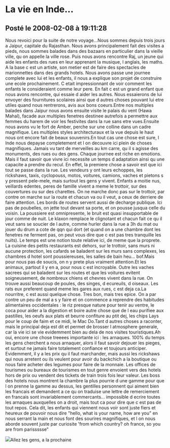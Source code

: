 # La vie en Inde...
## Posté le 2008-02-08 à 19:11:28

Nous revoici pour la suite de notre voyage...Nous sommes depuis trois jours a Jaipur, capitale du Rajasthan. Nous avons principalement fait des visites a pieds, nous sommes balades dans des bazaars en particulier dans la vieille ville, qu on appelle la ville rose. Puis nous avons rencontre Raj, un jeune qui aide les enfants des rues en leur apprenant la musique, l anglais, les maths. A la base c est un artiste, son metier est de faire des spectacles de marionnettes dans des grands hotels. Nous avons passe une journee complete avec lui et les enfants, il nous a explique son projet de construire une ecole prochainement. C etait impressionnant de voir comment les enfants le consideraient comme leur pere. En fait c est un grand enfant que nous avons rencontre, qui essaie d aider les autres. Nous essaierons de lui envoyer des fournitures scolaires ainsi que d autres choses pouvant lui etre utiles quand nous rentrerons, avis aux bons coeurs.Entre nos multiples balades dans Jaipur nous avons ensuite visite le palais du vent (Hawa Mahal), facade aux multiples fenetres destinee autrefois a permettre aux femmes du harem de voir les festivites dans la rue sans etre vues.Ensuite nous avons vu le fort de Amber, perche sur une colline dans un cadre magnifique. Les multiples styles architecturaux et la vue depuis le haut nous ont encore fait de beaux souvenirs.En tout cas une chose est sure, l Inde nous depayse completement et l on decouvre ici plein de choses magnifiques. Jamais vu tant de merveilles au km carre, qu il s agisse des monuments, des rues ou des gens. Chaque journee est riche en emotions. Mais il faut savoir que vivre ici necessite un temps d adaptation ainsi qu une capacite a prendre du recul. En effet, la premiere chose a savoir est que ici tout se passe dans la rue. Les vendeurs y ont leurs echoppes, les rickshaws, taxis, cyclopouss, motos, voitures, camions, vaches et pietons s y pressent pele-mele, mais surtout les gens y vivent. Enfants a moitie nus, veillards edentes, peres de famille vivent a meme le trottoir, sur des couvertures ou sur des charettes. On ne marche donc pas sur le trottoir, par contre on marche sur la route et chacun va ou il veut, a ceux de derriere de faire attention. Les bords de routes servent aussi de decharge publique. Ici pas de poubelles, on jette tout devant sa porte, et on pousse jusqua celle du voisin. La poussiere est omnipresente, le bruit est quasi insupportable de jour comme de nuit. Le klaxon remplace le clignotant et chacun fait ce qu il veut sans se soucier de l autre, comme hurler dans la rue a 3h du mat ou jouer du drum a cote de qqn qui dort (et quand on a une chambre dont les fenetres ne ferment pas, on peut vous dire que c est pas tres tranquille les nuits). Le temps est une notion toute relative ici, de meme que la proprete. La cuisine des petits restaurants est dehors, sur le trottoir, sans murs ni aucune protection, les cafards se baladent sur les murs sans complexes, les chambres d hotel sont poussiereuses, les salles de bain heu... bof.Mais pour nous pas de soucis, on n y prete plus vraiment attention.Et les animaux, partout il y en a, pour nous c est incroyable. Outre les vaches sacrees qui se baladent sur les routes et que les voitures evitent soigneusement, de nombreux chiens et chevres vivent dans la rue. On trouve aussi beaucoup de poules, des singes, d ecureuils, d oiseaux. Les rats eux preferent quand meme les gares aux rues, c est deja ca.La nourritre, c est aussi quelque chose. Tres bon, mais tres epice. On a par contre un peu de mal a s y faire et on commence a reprendre des habitudes alimentaires occidentales : le riz presque nature pour tenir au ventre, le coca pour aider a la digestion et boire autre chose que de l eau purifiee aux pastilles, les oeufs aux plats et beurre confiture au ptit dej, les chips Lays pour le coup de faim et ce midi, le Mac Do.Tant d autres choses a raconter, mais le principal deja est dit et permet de brosser l atmosphere generale, car la vie ici se vie evidemment bien au dela de nos visites touristiques.Ah oui, encore une chose treeees importante ici : les arnaques. 100% du temps les gens cherchent a nous arnaquer, alors il faut savoir dejouer les pieges, et surtout ne jamais faire totalement confiance et toujours anticiper. Evidemment, il y a les prix qu il faut marchander, mais aussi les rickshaws qui nous arretent ou ils veulent pour avoir du backchich a la boutique ou nous faire acheter des legumes pour faire de la monnaie. Les offices de tourismes ou bureaux de tourismes en tout genre envoient vers des hotels hors de prix ou vendent des tickets de train trois fois leur valeur. Les boss des hotels nous montrent la chambre la plus pourrie d une gamme pour que l on prenne la gamme au dessus, les gentilles personnent qui aiment bien les francais et demandent a ce qu on traduise une lettre de remerciement en francais sont invariablement commercants... impossible d ecrire toutes les arnaques auxquelles on a droit, mais tout ca pour dire que c est pas de tout repos. Cela dit, les enfants qui viennent nous voir sont juste fiers et heureux de pouvoir nous dire "hello, what is your name, how are you" en nous serrant la main et nous font des sourires magnifiques, et l on nous aborde souvent juste par curiosite 'from which country? oh france, so you are from parissssse"

<img src="http://dud.didoum.free.fr/upload/min/singe.jpg" />Allez les gens, a la prochaine
